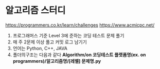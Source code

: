 # 알고리즘 스터디

https://programmers.co.kr/learn/challenges
https://www.acmicpc.net/

1. 프로그래머스 기준 Level 3에 준하는 코딩 테스트 문제 풀기
2. 매 주 2문제 이상 풀고 커밋 로그 남기기
3. 언어는 Python, C++, JAVA
4. 폴더의구조는 다음과 같다
**Algorithm/on 코딩테스트 플랫폼명(ex. on programmers)/알고리즘명/[레벨] 문제명.py**
